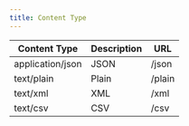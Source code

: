 ```yaml
---
title: Content Type
---
```


| Content Type       | Description        | URL                |
|--------------------|--------------------|--------------------|
| application/json   | JSON               | /json              |
| text/plain         | Plain              | /plain             |
| text/xml           | XML                | /xml               |
| text/csv           | CSV                | /csv               |
